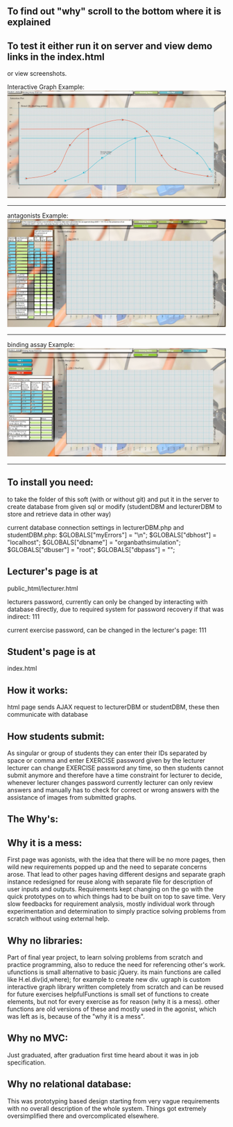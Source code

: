 ## To find out "why" scroll to the bottom where it is explained

## To test it either run it on server and view demo links in the index.html

or view screenshots.

Interactive Graph Example: 
![alt text](https://github.com/k-gintaras/interactive-graph/blob/master/public_html/screenshots/interactive%20test.JPG "Interactive Graph Example")
***
antagonists Example: 
![alt text](https://github.com/k-gintaras/interactive-graph/blob/master/public_html/screenshots/antagonists2.JPG "Interactive Graph Example")
***
binding assay Example: 
![alt text](https://github.com/k-gintaras/interactive-graph/blob/master/public_html/screenshots/binding%20assay%20%202.JPG "Interactive Graph Example")
***
## To install you need:
 to take the folder of this soft (with or without git) and put it in the server
 to create database from given sql or modify (studentDBM and lecturerDBM to store and retrieve data in other way)
 
 current database connection settings in lecturerDBM.php and studentDBM.php:
$GLOBALS["myErrors"] = "\n";
$GLOBALS["dbhost"] = "localhost";
$GLOBALS["dbname"] = "organbathsimulation";
$GLOBALS["dbuser"] = "root";
$GLOBALS["dbpass"] = "";
 
## Lecturer's page is at 
public_html/lecturer.html

lecturers password, currently can only be changed by interacting with database directly, due to required system for password recovery if that was indirect:
111

current exercise password, can be changed in the lecturer's page:
111

## Student's page is at 
index.html

## How it works:
html page sends AJAX request to lecturerDBM or studentDBM, these then communicate with database

## How students submit:
As singular or group of students they can enter their IDs separated by space or comma and enter EXERCISE password given by the lecturer
lecturer can change EXERCISE password any time, so then students cannot submit anymore and therefore have a time constraint for lecturer to decide, whenever lecturer changes password
currently lecturer can only review answers and manually has to check for correct or wrong answers with the assistance of images from submitted graphs.

## The Why's:

## Why it is a mess:
First page was agonists, with the idea that there will be no more pages, then wild new requirements popped up and the need to separate concerns arose.
That lead to other pages having different designs and separate graph instance redesigned for reuse along with separate file for description of user inputs and outputs.
Requirements kept changing on the go with the quick prototypes on to which things had to be built on top to save time.
Very slow feedbacks for requirement analysis, mostly individual work through experimentation and determination to simply practice solving problems from scratch without using external help.

## Why no libraries:
Part of final year project, to learn solving problems from scratch and practice programming, also to reduce the need for referencing other's work.
ufunctions is small alternative to basic jQuery. its main functions are called like H.el.div(id,where); for example to create new div.
ugraph is custom interactive graph library written completely from scratch and can be reused for future exercises
helpfulFunctions is small set of functions to create elements, but not for every exercise as for reason (why it is a mess).
other functions are old versions of these and mostly used in the agonist, which was left as is, because of the "why it is a mess".

## Why no MVC:
Just graduated, after graduation first time heard about it was in job specification.

## Why no relational database:
This was prototyping based design starting from very vague requirements with no overall description of the whole system. Things got extremely oversimplified there and overcomplicated elsewhere.
